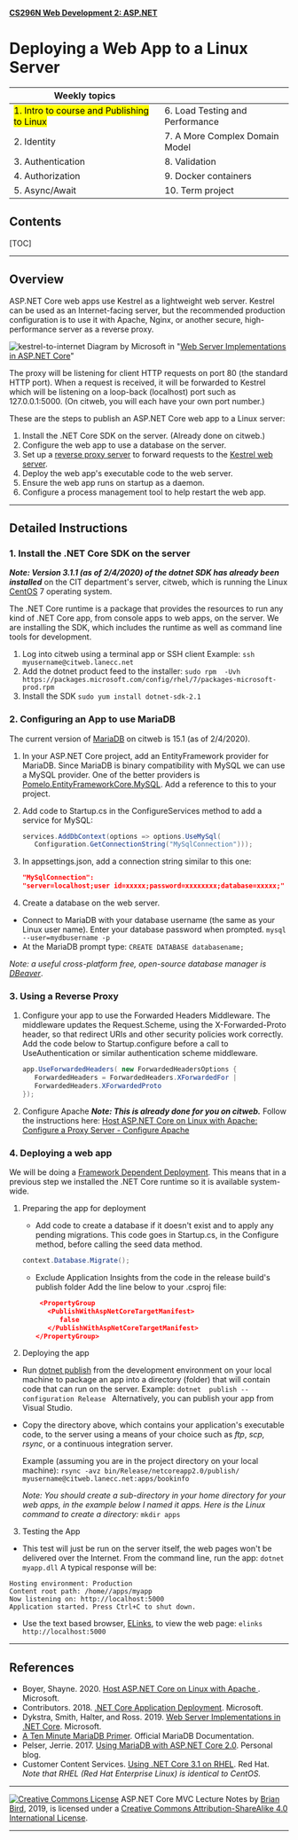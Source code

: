 **[CS296N Web Development 2: ASP.NET](http://lcc-cit.github.io/CS296N-CourseMaterials/)**

#   Deploying a Web App to a Linux Server   

| Weekly topics                                           |                                  |
| ------------------------------------------------------- | -------------------------------- |
| <mark>1. Intro to course and Publishing to Linux</mark> | 6.  Load Testing and Performance |
| 2. Identity                                             | 7.  A More Complex Domain Model  |
| 3. Authentication                                       | 8. Validation                    |
| 4. Authorization                                        | 9. Docker containers             |
| 5. Async/Await                                          | 10. Term project                 |

## Contents

[TOC]

------

## Overview 

ASP.NET Core web apps use Kestrel as a lightweight web server. Kestrel can be used as an Internet-facing server, but the recommended production configuration is to use it with Apache, Nginx, or another secure, high-performance server as a reverse proxy.            

 ![kestrel-to-internet](Images/kestrel-to-internet.png)                            Diagram by Microsoft in "[Web Server Implementations in ASP.NET Core](https://docs.microsoft.com/en-us/aspnet/core/fundamentals/servers/?view=aspnetcore-2.1&tabs=windows)"            

The proxy will be listening for client HTTP requests on  port 80 (the standard HTTP port). When a request is received, it will be forwarded to Kestrel which will be listening on a loop-back (localhost) port such as 127.0.0.1:5000.  (On citweb, you will each have your own port number.)         

These are the steps to publish an ASP.NET Core web app to a Linux server:    

1. Install the .NET Core SDK on the server. (Already done on citweb.)
2. Configure the web app to use a database on the server.
3. Set up a [reverse proxy server](https://en.wikipedia.org/wiki/Reverse_proxy) to forward requests to the [Kestrel web server](https://docs.microsoft.com/en-us/aspnet/core/fundamentals/servers/?view=aspnetcore-2.1&tabs=aspnetcore2x#kestrel).
4. Deploy the web app's executable code to the web server.
5. Ensure the web app runs on startup as a daemon.
6. Configure a process management tool to help restart the web app.

------

## Detailed Instructions

### 1. Install the .NET Core SDK on the server

***Note: Version 3.1.1 (as of 2/4/2020) of the dotnet SDK has already been installed*** on the CIT department's server, citweb, which is running the Linux [CentOS](https://www.centos.org/) 7 operating system.

 The .NET Core runtime is a package that provides the resources to run any kind of .NET Core app, from console apps to web  apps, on the server. We are installing the SDK, which includes the runtime as well as command line tools for development.         

1. Log into citweb using a terminal app or SSH client
   Example: `ssh  myusername@citweb.lanecc.net`
2. Add the dotnet product feed to the installer:
`sudo rpm  -Uvh  https://packages.microsoft.com/config/rhel/7/packages-microsoft-prod.rpm`
3. Install the SDK
   `sudo yum install dotnet-sdk-2.1`

### 2. Configuring an App to use MariaDB

The current version of [MariaDB](https://mariadb.com) on citweb is 15.1 (as of 2/4/2020).

1. In your ASP.NET Core project, add an EntityFramework provider for MariaDB. Since MariaDB is binary compatibility with MySQL  we can use a MySQL provider. One of the better providers is [Pomelo.EntityFrameworkCore.MySQL](https://github.com/PomeloFoundation/Pomelo.EntityFrameworkCore.MySql). Add a reference to this to your project.

2. Add code to Startup.cs in the ConfigureServices method to add a service for MySQL:
  
   ```C#
   services.AddDbContext(options => options.UseMySql(
      Configuration.GetConnectionString("MySqlConnection")));
   ```
   
3. In appsettings.json, add a connection string similar to this one:

    ```Json
    "MySqlConnection": 
    "server=localhost;user id=xxxxx;password=xxxxxxxx;database=xxxxx;"
    ```

5. Create a database on the web server.                

  - Connect to MariaDB with your database username (the same as your Linux user name). Enter your database password when prompted.
    `mysql --user=mydbusername -p`
  - At the MariaDB prompt type: 
    `CREATE DATABASE databasename;`

*Note: a useful cross-platform free, open-source database manager is [DBeaver](https://dbeaver.io)*.

### 3. Using a Reverse Proxy 

1. Configure your app to use the Forwarded Headers Middleware.
   The middleware updates the Request.Scheme, using the X-Forwarded-Proto  header, so that redirect URIs and other security policies work  correctly. Add the code below to Startup.configure before a call to UseAuthentication or similar authentication scheme middleware. 

   ```c#
   app.UseForwardedHeaders( new ForwardedHeadersOptions {
      ForwardedHeaders = ForwardedHeaders.XForwardedFor |
      ForwardedHeaders.XForwardedProto
   });
   ```

2. Configure Apache
   ***Note: This is already done for you on citweb.***
   Follow the instructions here: [Host  ASP.NET Core on Linux with Apache: Configure a Proxy Server - Configure Apache](https://docs.microsoft.com/en-us/aspnet/core/host-and-deploy/linux-apache?view=aspnetcore-2.1&tabs=aspnetcore2x#configure-apache)

### 4. Deploying a web app

We will be doing a [Framework Dependent Deployment](https://docs.microsoft.com/en-us/dotnet/core/deploying/#framework-dependent-deployments-fdd). This means that in a previous step we installed the .NET Core runtime so it is available system-wide.

1. Preparing the app for deployment 

   - Add code to create a database if it doesn't exist and to apply any pending migrations. This code goes in Startup.cs,  in the Configure method, before calling the seed data method.

   ```C#
   context.Database.Migrate();
   ```
   
   - Exclude Application Insights from the code in the release build's publish folder 
     Add the line below to your .csproj file:
     
     ```json
      <PropertyGroup
        <PublishWithAspNetCoreTargetManifest>
           false
        </PublishWithAspNetCoreTargetManifest>
     </PropertyGroup>
     ```
   
2. Deploying the app
  - Run [dotnet publish](https://docs.microsoft.com/en-us/dotnet/core/tools/dotnet-publish?tabs=netcore21) from the development environment on your local machine to package an app into a directory (folder) that will contain code that can run on the server. Example:
    `dotnet  publish --configuration Release `
    Alternatively, you can publish your app from Visual Studio.
    
  - Copy the directory above, which contains your application's executable code, to the server using a means of your choice such as *ftp*, *scp,* *rsync*, or a continuous integration server.
  
    Example (assuming you are in the project directory on your local machine):
     `rsync -avz bin/Release/netcoreapp2.0/publish/   myusername@citweb.lanecc.net:apps/bookinfo`
    
    *Note: You should create a sub-directory in your home directory for your web apps, in the example below I named it apps. Here is the Linux command to create a directory:*
    `mkdir apps`

3. Testing the App

  - This test will just be run on the server itself, the web pages won't be delivered over the Internet. From the command line, run the app: 
    `dotnet myapp.dll`
      A typical response will be:  
   ```
   Hosting environment: Production
   Content root path: /home//apps/myapp
   Now listening on: http://localhost:5000
   Application started. Press Ctrl+C to shut down.   
   ```
  - Use the text based browser, [ELinks](http://elinks.or.cz/), to view the web page:
    `elinks http://localhost:5000 `

------



## References

- Boyer, Shayne. 2020. [Host ASP.NET Core on Linux with Apache ](https://docs.microsoft.com/en-us/aspnet/core/host-and-deploy/linux-apache?view=aspnetcore-2.1&tabs=aspnetcore2x#configure-apache). Microsoft.
- Contributors. 2018. [.NET Core Application Deployment](https://docs.microsoft.com/en-us/dotnet/core/deploying/#framework-dependent-deployments-fdd). Microsoft.
- Dykstra, Smith, Halter, and Ross. 2019. [Web Server Implementations in .NET Core](https://docs.microsoft.com/en-us/aspnet/core/fundamentals/servers/?view=aspnetcore-2.1&tabs=aspnetcore2x). Microsoft.
- [A Ten Minute MariaDB Primer](https://mariadb.com/kb/en/a-mariadb-primer/). Official MariaDB Documentation.
- Pelser, Jerrie. 2017. [Using MariaDB with ASP.NET Core 2.0](https://www.jerriepelser.com/blog/using-mariadb-with-aspnet-core). Personal blog.
- Customer Content Services. [Using .NET Core 3.1 on RHEL](https://access.redhat.com/documentation/en-us/net_core/3.1/html/getting_started_guide/gs_install_dotnet). Red Hat.
  *Note that RHEL (Red Hat Enterprise Linux) is identical to CentOS.*

------

[![Creative Commons License](https://i.creativecommons.org/l/by-sa/4.0/88x31.png)](http://creativecommons.org/licenses/by-sa/4.0/) 
​ASP.NET Core MVC Lecture Notes by [Brian Bird](https://profbird.online), 2019, is licensed under a [Creative Commons Attribution-ShareAlike 4.0 International License](http://creativecommons.org/licenses/by-sa/4.0/). 

------